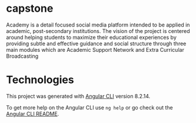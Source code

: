 # capstone

Academy is a detail focused social media platform intended to be applied in academic, post-secondary institutions. The vision of the project is centered around helping students to maximize their educational experiences by providing subtle and effective guidance and social structure through three main modules which are Academic Support Network and Extra Curricular Broadcasting

# Technologies 

This project was generated with [Angular CLI](https://github.com/angular/angular-cli) version 8.2.14.


To get more help on the Angular CLI use `ng help` or go check out the [Angular CLI README](https://github.com/angular/angular-cli/blob/master/README.md).
